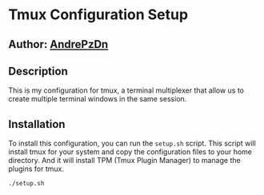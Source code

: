 # Tmux Configuration Setup

## Author: [AndrePzDn](github.com/AndrePzDn)

## Description

This is my configuration for tmux, a terminal multiplexer that allow us to
create multiple terminal windows in the same session.

## Installation

To install this configuration, you can run the `setup.sh` script. This script
will install tmux for your system and copy the configuration files to your home
directory. And it will install TPM (Tmux Plugin Manager) to manage the plugins
for tmux.

```bash
./setup.sh
```
